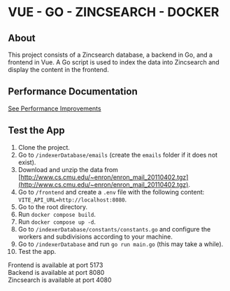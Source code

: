 # VUE - GO - ZINCSEARCH - DOCKER

## About
This project consists of a Zincsearch database, a backend in Go, and a frontend in Vue. A Go script is used to index the data into Zincsearch and display the content in the frontend.

## Performance Documentation
[See Performance Improvements](ImprovePerformance.pdf)

## Test the App

1. Clone the project.
2. Go to `/indexerDatabase/emails` (create the `emails` folder if it does not exist).
3. Download and unzip the data from [http://www.cs.cmu.edu/~enron/enron_mail_20110402.tgz](http://www.cs.cmu.edu/~enron/enron_mail_20110402.tgz).
4. Go to `/frontend` and create a `.env` file with the following content: `VITE_API_URL=http://localhost:8080`.
5. Go to the root directory.
6. Run `docker compose build`.
7. Run `docker compose up -d`.
8. Go to `/indexerDatabase/constants/constants.go` and configure the workers and subdivisions according to your machine.
9. Go to `/indexerDatabase` and run `go run main.go` (this may take a while).
10. Test the app.

Frontend is available at port 5173  
Backend is available at port 8080  
Zincsearch is available at port 4080

